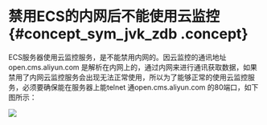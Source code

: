 # 禁用ECS的内网后不能使用云监控 {#concept_sym_jvk_zdb .concept}

ECS服务器使用云监控服务，是不能禁用内网的。因云监控的通讯地址 open.cms.aliyun.com 是解析在内网上的，通过内网来进行通讯获取数据，如果禁用了内网云监控服务会出现无法正常使用，所以为了能够正常的使用云监控服务，必须要确保能在服务器上能telnet 通open.cms.aliyun.com 的80端口，如下图所示：

![](http://static-aliyun-doc.oss-cn-hangzhou.aliyuncs.com/assets/img/6268/15434825774962_zh-CN.jpg)

